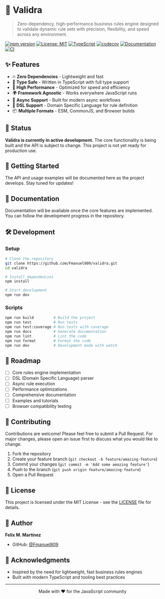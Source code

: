 # 🚀 Validra

> Zero-dependency, high-performance business rules engine designed to validate dynamic rule sets with precision, flexibility, and speed across any environment.

[![npm version](https://badge.fury.io/js/validra.svg)](https://badge.fury.io/js/validra)
[![License: MIT](https://img.shields.io/badge/License-MIT-yellow.svg)](https://opensource.org/licenses/MIT)
[![TypeScript](https://img.shields.io/badge/%3C%2F%3E-TypeScript-%230074c1.svg)](http://www.typescriptlang.org/)
[![codecov](https://codecov.io/gh/Fmanuel809/validra/graph/badge.svg)](https://codecov.io/gh/Fmanuel809/validra)
[![Documentation](https://img.shields.io/badge/docs-github--pages-blue)](https://fmanuel809.github.io/validra/)
[![CI](https://github.com/Fmanuel809/validra/workflows/CI%2FCD/badge.svg)](https://github.com/Fmanuel809/validra/actions)

## ✨ Features

- 🔥 **Zero Dependencies** - Lightweight and fast
- 🎯 **Type Safe** - Written in TypeScript with full type support
- 🚀 **High Performance** - Optimized for speed and efficiency
- 🌍 **Framework Agnostic** - Works everywhere JavaScript runs
- 🔄 **Async Support** - Built for modern async workflows
- 🎨 **DSL Support** - Domain Specific Language for rule definition
- 📦 **Multiple Formats** - ESM, CommonJS, and Browser builds

## 🚧 Status

**Validra is currently in active development.** The core functionality is being built and the API is subject to change. This project is not yet ready for production use.


## 🚀 Getting Started

The API and usage examples will be documented here as the project develops. Stay tuned for updates!

## 📖 Documentation

Documentation will be available once the core features are implemented. You can follow the development progress in the repository.

## 🛠️ Development

### Setup

```bash
# Clone the repository
git clone https://github.com/Fmanuel809/validra.git
cd validra

# Install dependencies
npm install

# Start development
npm run dev
```

### Scripts

```bash
npm run build         # Build the project
npm run test          # Run tests
npm run test:coverage # Run tests with coverage
npm run docs          # Generate documentation
npm run lint          # Lint the code
npm run format        # Format the code
npm run dev           # Development mode with watch
```

## 🎯 Roadmap

- [ ] Core rules engine implementation
- [ ] DSL (Domain Specific Language) parser
- [ ] Async rule execution
- [ ] Performance optimizations
- [ ] Comprehensive documentation
- [ ] Examples and tutorials
- [ ] Browser compatibility testing

## 🤝 Contributing

Contributions are welcome! Please feel free to submit a Pull Request. For major changes, please open an issue first to discuss what you would like to change.

1. Fork the repository
2. Create your feature branch (`git checkout -b feature/amazing-feature`)
3. Commit your changes (`git commit -m 'Add some amazing feature'`)
4. Push to the branch (`git push origin feature/amazing-feature`)
5. Open a Pull Request

## 📝 License

This project is licensed under the MIT License - see the [LICENSE](LICENSE) file for details.

## 👤 Author

**Felix M. Martinez**

- GitHub: [@Fmanuel809](https://github.com/Fmanuel809)

## 🙏 Acknowledgments

- Inspired by the need for lightweight, fast business rules engines
- Built with modern TypeScript and tooling best practices

---

<div align="center">Made with ❤️ for the JavaScript community</div>

